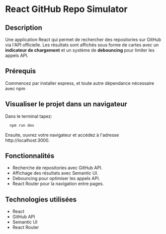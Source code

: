 # React GitHub Repo Simulator

## Description

Une application React qui permet de rechercher des repositories sur GitHub via l'API officielle. Les résultats sont affichés sous forme de cartes avec un **indicateur de chargement** et un système de **debouncing** pour limiter les appels API.

## Prérequis

Commencez par installer express, et toute autre dépendance nécessaire avec npm

## Visualiser le projet dans un navigateur

Dans le terminal tapez:

```bash
  npm run dev
```

Ensuite, ouvrez votre navigateur et accédez à l'adresse http://localhost:3000.

## Fonctionnalités

- Recherche de repositories avec GitHub API.
- Affichage des résultats avec Semantic UI.
- Debouncing pour optimiser les appels API.
- React Router pour la navigation entre pages.

## Technologies utilisées

- React
- GitHub API
- Semantic UI
- React Router
